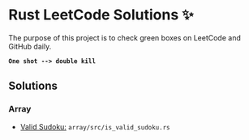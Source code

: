# Rust LeetCode Solutions ✨

The purpose of this project is to check green boxes on LeetCode and GitHub daily.

**`One shot --> double kill`**

## Solutions

### Array

- [Valid Sudoku:](https://leetcode.com/problems/valid-sudoku) `array/src/is_valid_sudoku.rs`